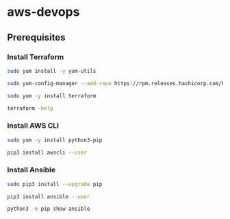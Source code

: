 # aws-devops

## Prerequisites 

### Install Terraform

```bash
sudo yum install -y yum-utils

sudo yum-config-manager --add-repo https://rpm.releases.hashicorp.com/RHEL/hashicorp.repo

sudo yum -y install terraform

terraform -help
```

### Install AWS CLI 

```bash
sudo yum -y install python3-pip

pip3 install awscli --user
```

### Install Ansible

```bash
sudo pip3 install --upgrade pip

pip3 install ansible --user

python3 -m pip show ansible
```

